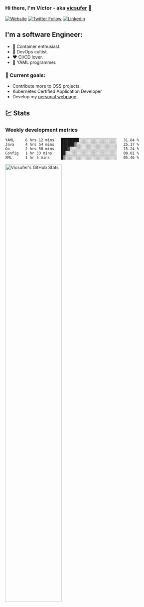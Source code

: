 ### Hi there, I'm Víctor - aka [vicsufer][website] 👋

[![Website](https://img.shields.io/website?label=vicsufer.dev&style=for-the-badge&url=https%3A%2F%2Fvicsufer.dev)](https://vicsufer.dev)
[![Twitter Follow](https://img.shields.io/twitter/follow/vicsufer?color=1DA1F2&logo=twitter&style=for-the-badge)](https://twitter.com/intent/follow?original_referer=https%3A%2F%2Fgithub.com%2Fvicsufer&screen_name=vicsufer)
[![Linkedin](https://img.shields.io/badge/linkedin-%230077B5.svg?&style=for-the-badge&logo=linkedin&logoColor=white)](https://linkedin.com/in/vicsufer)

  
## I'm a software Engineer:
- :whale: Container enthusiast.
- :memo: DevOps cultist.
- :heart: CI/CD lover.
- :clown_face: YAML programmer.

### :dart: Current goals:
- Contribute more to OSS projects.
- Kubernetes Certified Application Developer
- Develop my [personal webpage][website].

## :chart: Stats
### Weekly development metrics 
<!--START_SECTION:waka-->
```text
YAML     6 hrs 12 mins   ████████░░░░░░░░░░░░░░░░░   31.84 % 
Java     4 hrs 54 mins   ██████▒░░░░░░░░░░░░░░░░░░   25.17 % 
Go       2 hrs 58 mins   ███▓░░░░░░░░░░░░░░░░░░░░░   15.24 % 
Config   1 hr 33 mins    ██░░░░░░░░░░░░░░░░░░░░░░░   08.01 % 
XML      1 hr 3 mins     █▒░░░░░░░░░░░░░░░░░░░░░░░   05.46 % 
```
<!--END_SECTION:waka-->

<img width="60%" align="left" alt="Vicsufer's GitHub Stats" src="https://github-readme-stats.vercel.app/api?username=vicsufer&show_icons=true&hide_border=true" />




[website]: https://vicsufer.dev
[twitter]: https://twitter.com/vicsufer
[linkedin]: https://linkedin.com/in/vicsufer

